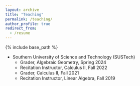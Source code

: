 ```yaml
---
layout: archive
title: "Teaching"
permalink: /teaching/
author_profile: true
redirect_from:
  - /resume
---
```


{% include base_path %}



* Southern University of Science and Technology (SUSTech)
  * Grader, Algebraic Geometry, Spring 2024
  * Recitation Instructor, Calculus II, Fall 2022
  * Grader, Calculus II, Fall 2021
  * Recitation Instructor, Linear Algebra, Fall 2019

